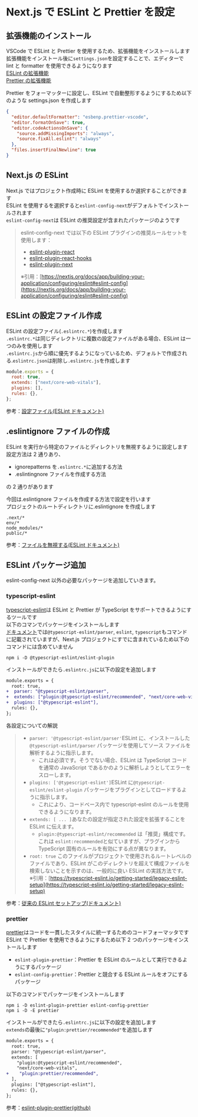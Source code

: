 # Next.js で ESLint と Prettier を設定

## 拡張機能のインストール

VSCode で ESLint と Prettier を使用するため、拡張機能をインストールします  
拡張機能をインストール後に`settings.json`を設定することで、エディターで lint と formatter を使用できるようになります  
[ESLint の拡張機能](https://marketplace.visualstudio.com/items?itemName=dbaeumer.vscode-eslint)  
[Prettier の拡張機能](https://marketplace.visualstudio.com/items?itemName=esbenp.prettier-vscode)

Prettier をフォーマッターに設定し、ESLint で自動整形するようにするため以下のような settings.json を作成します

```json
{
  "editor.defaultFormatter": "esbenp.prettier-vscode",
  "editor.formatOnSave": true,
  "editor.codeActionsOnSave": {
    "source.addMissingImports": "always",
    "source.fixAll.eslint": "always"
  },
  "files.insertFinalNewline": true
}
```

## Next.js の ESLint

Next.js ではプロジェクト作成時に ESLint を使用するか選択することができます  
ESLint を使用するを選択すると`eslint-config-next`がデフォルトでインストールされます  
`eslint-config-next`は ESLint の推奨設定が含まれたパッケージのようです

> eslint-config-next では以下の ESLint プラグインの推奨ルールセットを使用します：
>
> - [eslint-plugin-react](https://www.npmjs.com/package/eslint-plugin-react)
> - [eslint-plugin-react-hooks](https://www.npmjs.com/package/eslint-plugin-react-hooks)
> - [eslint-plugin-next](https://www.npmjs.com/package/@next/eslint-plugin-next)
>
> ※引用：[https://nextjs.org/docs/app/building-your-application/configuring/eslint#eslint-config](https://nextjs.org/docs/app/building-your-application/configuring/eslint#eslint-config)

## ESLint の設定ファイル作成

ESLint の設定ファイル(`.eslintrc.*`)を作成します  
`.eslintrc.*`は同じディレクトリに複数の設定ファイルがある場合、ESLint は一つのみを使用します  
`.eslintrc.js`から順に優先するようになっているため、デフォルトで作成される.`eslintrc.json`は削除し`.eslintrc.js`を作成します

```js
module.exports = {
  root: true,
  extends: ["next/core-web-vitals"],
  plugins: [],
  rules: {},
};
```

参考：[設定ファイル(ESLint ドキュメント)](https://eslint.org/docs/latest/use/configure/configuration-files)

## .eslintignore ファイルの作成

ESLint を実行から特定のファイルとディレクトリを無視するように設定します  
設定方法は 2 通りあり、

- ignorepatterns を`.eslintrc.*`に追加する方法
- .eslintingnore ファイルを作成する方法

の 2 通りがあります

今回は.eslintignore ファイルを作成する方法で設定を行います  
プロジェクトのルートディレクトリに.eslintignore を作成します

```.eslintignore
.next/*
env/*
node_modules/*
public/*
```

参考：[ファイルを無視する(ESLint ドキュメント)](https://eslint.org/docs/latest/use/configure/ignore)

## ESLint パッケージ追加

eslint-config-next 以外の必要なパッケージを追加していきます。

### typescript-eslint

[typescript-eslint](https://typescript-eslint.io)は ESLint と Prettier が TypeScript をサポートできるようにするツールです  
以下のコマンでパッケージをインストールします  
[ドキュメント](https://typescript-eslint.io/getting-started/legacy-eslint-setup)では`@typescript-eslint/parser`, `eslint`, `typescript`もコマンドに記載されていますが、Next.js プロジェクトにすでに含まれているため以下のコマンドには含めていません

```shell
npm i -D @typescript-eslint/eslint-plugin
```

インストールができたら`.eslintrc.js`に以下の設定を追加します

```diff
module.exports = {
  root: true,
+  parser: "@typescript-eslint/parser",
+  extends: ["plugin:@typescript-eslint/recommended", "next/core-web-vitals"],
+  plugins: ["@typescript-eslint"],
  rules: {},
};

```

各設定についての解説

> - `parser: '@typescript-eslint/parser'`ESLint に、インストールした`@typescript-eslint/parser` パッケージを使用してソース ファイルを解析するように指示します。
>   - これは必須です。そうでない場合、ESLint は TypeScript コードを通常の JavaScript であるかのように解析しようとしてエラーをスローします。
> - `plugins: ['@typescript-eslint']`ESLint に`@typescript-eslint/eslint-plugin` パッケージをプラグインとしてロードするように指示します。
>   - これにより、コードベース内で typescript-eslint のルールを使用できるようになります。
> - `extends: [ ... ]`あなたの設定が指定された設定を拡張することを ESLint に伝えます。
>   - `plugin:@typescript-eslint/recommended` は「推奨」構成です。これは `eslint:recommended`と似ていますが、プラグインから TypeScript 固有のルールを有効にする点が異なります。
> - `root: true` このファイルがプロジェクトで使用されるルートレベルのファイルであり、ESLint がこのディレクトリを超えて構成ファイルを検索しないことを示すのは、一般的に良い ESLint の実践方法です。  
>   ※引用：[https://typescript-eslint.io/getting-started/legacy-eslint-setup](https://typescript-eslint.io/getting-started/legacy-eslint-setup)

参考：[従来の ESLint セットアップ(ドキュメント)](https://typescript-eslint.io/getting-started/legacy-eslint-setup)

### prettier

[prettier](https://prettier.io/docs/en/)はコードを一貫したスタイルに統一するためのコードフォーマッタです  
ESLint で Prettier を使用できるようにするため以下 2 つのパッケージをインストールします

- `eslint-plugin-prettier`：Prettier を ESLint のルールとして実行できるようにするパッケージ
- `eslint-config-prettier`：Prettier と競合する ESLint ルールをオフにするパッケージ

以下のコマンドでパッケージをインストールします

```shell
npm i -D eslint-plugin-prettier eslint-config-prettier
npm i -D -E prettier
```

インストールができたら`.eslintrc.js`に以下の設定を追加します  
`extends`の最後に`"plugin:prettier/recommended"`を追加します

```diff
module.exports = {
  root: true,
  parser: "@typescript-eslint/parser",
  extends: [
    "plugin:@typescript-eslint/recommended",
    "next/core-web-vitals",
+    "plugin:prettier/recommended",
  ],
  plugins: ["@typescript-eslint"],
  rules: {},
};
```

参考：[eslint-plugin-prettier(github)](https://github.com/prettier/eslint-plugin-prettier?tab=readme-ov-file)

###
